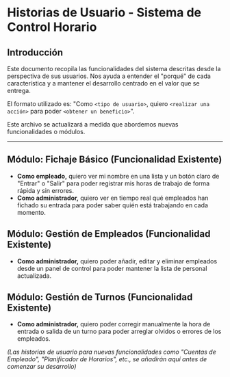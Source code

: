 # Historias de Usuario - Sistema de Control Horario

## Introducción

Este documento recopila las funcionalidades del sistema descritas desde la perspectiva de sus usuarios. Nos ayuda a entender el "porqué" de cada característica y a mantener el desarrollo centrado en el valor que se entrega.

El formato utilizado es: "Como `<tipo de usuario>`, quiero `<realizar una acción>` para poder `<obtener un beneficio>`".

Este archivo se actualizará a medida que abordemos nuevas funcionalidades o módulos.

---
## Módulo: Fichaje Básico (Funcionalidad Existente)

- **Como empleado,** quiero ver mi nombre en una lista y un botón claro de "Entrar" o "Salir" para poder registrar mis horas de trabajo de forma rápida y sin errores.
- **Como administrador,** quiero ver en tiempo real qué empleados han fichado su entrada para poder saber quién está trabajando en cada momento.

## Módulo: Gestión de Empleados (Funcionalidad Existente)

- **Como administrador,** quiero poder añadir, editar y eliminar empleados desde un panel de control para poder mantener la lista de personal actualizada.

## Módulo: Gestión de Turnos (Funcionalidad Existente)

- **Como administrador,** quiero poder corregir manualmente la hora de entrada o salida de un turno para poder arreglar olvidos o errores de los empleados.

*(Las historias de usuario para nuevas funcionalidades como "Cuentas de Empleado", "Planificador de Horarios", etc., se añadirán aquí antes de comenzar su desarrollo)*
